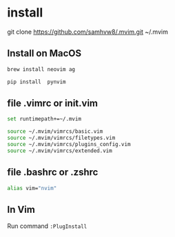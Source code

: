 # install

git clone https://github.com/samhvw8/.mvim.git ~/.mvim

## Install on MacOS

```bash
brew install neovim ag

pip install  pynvim
```
## file .vimrc or init.vim

``` bash
set runtimepath+=~/.mvim

source ~/.mvim/vimrcs/basic.vim
source ~/.mvim/vimrcs/filetypes.vim
source ~/.mvim/vimrcs/plugins_config.vim
source ~/.mvim/vimrcs/extended.vim

```

## file .bashrc or .zshrc

``` bash
alias vim="nvim"
```

## In Vim

Run command `:PlugInstall`